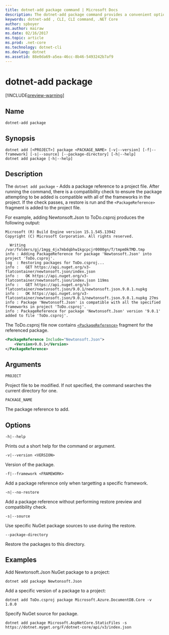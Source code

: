 ```yaml
---
title: dotnet-add package command | Microsoft Docs
description: The dotnet-add package command provides a convenient option to add NuGet package reference to a project.
keywords: dotnet-add , CLI, CLI command, .NET Core
author: spboyer
ms.author: mairaw
ms.date: 02/16/2017
ms.topic: article
ms.prod: .net-core
ms.technology: dotnet-cli
ms.devlang: dotnet
ms.assetid: 88e0da69-a5ea-46cc-8b46-5493242b7af9
---
```

# dotnet-add package

[!INCLUDE[preview-warning](../../../includes/warning.md)]

## Name

`dotnet-add package`

## Synopsis

```
dotnet add [<PROJECT>] package <PACKAGE_NAME> [-v|--version] [-f|--framework] [-s|--source] [--package-directory] [-h|--help]
dotnet add package [-h|--help]
```

## Description

The `dotnet add package` - Adds a package reference to a project file. After running the command, there is a compatibility check to ensure the package attempting to be added is compatible with all of the frameworks in the project. If the check passes, a restore is run and the `<PackageReference>` fragment is added to the project file.

For example, adding Newtonsoft.Json to ToDo.csproj produces the following output:

```
Microsoft (R) Build Engine version 15.1.545.13942
Copyright (C) Microsoft Corporation. All rights reserved.

  Writing /var/folders/gj/1mgg_4jx7mbdqbhw1kgcpcjr0000gn/T/tmpm0kTMD.tmp
info : Adding PackageReference for package 'Newtonsoft.Json' into project 'ToDo.csproj'.
log  : Restoring packages for ToDo.csproj...
info :   GET https://api.nuget.org/v3-flatcontainer/newtonsoft.json/index.json
info :   OK https://api.nuget.org/v3-flatcontainer/newtonsoft.json/index.json 119ms
info :   GET https://api.nuget.org/v3-flatcontainer/newtonsoft.json/9.0.1/newtonsoft.json.9.0.1.nupkg
info :   OK https://api.nuget.org/v3-flatcontainer/newtonsoft.json/9.0.1/newtonsoft.json.9.0.1.nupkg 27ms
info : Package 'Newtonsoft.Json' is compatible with all the specified frameworks in project 'ToDo.csproj'.
info : PackageReference for package 'Newtonsoft.Json' version '9.0.1' added to file 'ToDo.csproj'.
```

The ToDo.csproj file now contains [`<PackageReference>`](https://docs.microsoft.com/nuget/consume-packages/package-references-in-project-files) fragment for the referenced package.

```xml
<PackageReference Include="Newtonsoft.Json">
    <Version>9.0.1</Version>
</PackageReference>
```

## Arguments

`PROJECT`

Project file to be modified. If not specified, the command searches the current directory for one.

`PACKAGE_NAME`

The package reference to add.

## Options

`-h|--help`

Prints out a short help for the command or argument.

`-v|--version <VERSION>`

Version of the package.

`-f|--framework <FRAMEWORK>`

Add a package reference only when targetting a specific framework.

`-n|--no-restore`

Add a package reference without performing restore preview and compatibility check.

`-s|--source`

Use specific NuGet package sources to use during the restore.

`--package-directory`

Restore the packages to this directory.

## Examples

Add Newtonsoft.Json NuGet package to a project:

`dotnet add package Newtonsoft.Json`

Add a specific version of a package to a project:

`dotnet add ToDo.csproj package Microsoft.Azure.DocumentDB.Core -v 1.0.0`

Specify NuGet source for package.

`dotnet add package Microsoft.AspNetCore.StaticFiles -s https://dotnet.myget.org/F/dotnet-core/api/v3/index.json`